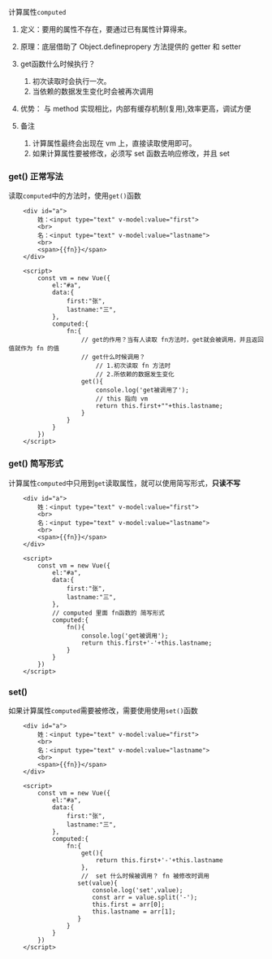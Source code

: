 计算属性`computed`

1. 定义：要用的属性不存在，要通过已有属性计算得来。

2. 原理：底层借助了 Object.definepropery 方法提供的 getter 和 setter

3. get函数什么时候执行？

    1. 初次读取时会执行一次。
    2. 当依赖的数据发生变化时会被再次调用

4. 优势： 与 method 实现相比，内部有缓存机制(复用),效率更高，调试方便

5. 备注

    1. 计算属性最终会出现在 vm 上，直接读取使用即可。
    2. 如果计算属性要被修改，必须写 set 函数去响应修改，并且 set

    

    

### get() 正常写法

读取`computed`中的方法时，使用`get()`函数

```vue
    <div id="a">
        姓：<input type="text" v-model:value="first">
        <br>
        名：<input type="text" v-model:value="lastname">
        <br>
        <span>{{fn}}</span>
    </div>

    <script>
        const vm = new Vue({
            el:"#a",
            data:{
                first:"张",
                lastname:"三",
            },
            computed:{
                fn:{
                    // get的作用？当有人读取 fn方法时，get就会被调用，并且返回值就作为 fn 的值
                    // get什么时候调用？
                        // 1.初次读取 fn 方法时
                        // 2.所依赖的数据发生变化
                    get(){
                        console.log('get被调用了');
                        // this 指向 vm
                        return this.first+""+this.lastname;
                    }
                }
            }
        })
    </script>
```



### get() 简写形式

计算属性`computed`中只用到`get`读取属性，就可以使用简写形式，**只读不写**

```vue
    <div id="a">
        姓：<input type="text" v-model:value="first">
        <br>
        名：<input type="text" v-model:value="lastname">
        <br>
        <span>{{fn}}</span>
    </div>

    <script>
        const vm = new Vue({
            el:"#a",
            data:{
                first:"张",
                lastname:"三",
            },
            // computed 里面 fn函数的 简写形式
            computed:{
                fn(){
                    console.log('get被调用');
                    return this.first+'-'+this.lastname;
                }
            }
        })
    </script>
```



### set()  

如果计算属性`computed`需要被修改，需要使用使用`set()`函数

```vue
    <div id="a">
        姓：<input type="text" v-model:value="first">
        <br>
        名：<input type="text" v-model:value="lastname">
        <br>
        <span>{{fn}}</span>
    </div>

    <script>
        const vm = new Vue({
            el:"#a",
            data:{
                first:"张",
                lastname:"三",
            },
            computed:{
                fn:{
                    get(){
                        return this.first+'-'+this.lastname
                    },
                    //  set 什么时候被调用？ fn 被修改时调用
                   set(value){
                       console.log('set',value);
                       const arr = value.split('-');
                       this.first = arr[0];
                       this.lastname = arr[1];
                   }
                }
            }
        })
    </script>
```

